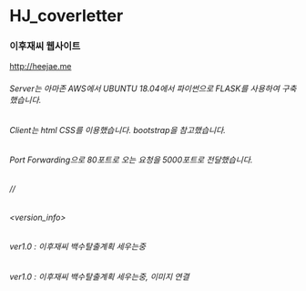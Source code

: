 # HJ_coverletter
### 이후재씨 웹사이트
<http://heejae.me>
###### Server는 아마존 AWS에서 UBUNTU 18.04에서 파이썬으로 FLASK를 사용하여 구축했습니다.
###### Client는 html CSS를 이용했습니다. bootstrap을 참고했습니다.
###### Port Forwarding으로 80포트로 오는 요청을 5000포트로 전달했습니다.

###### //
###### <version_info>
###### ver1.0 : 이후재씨 백수탈출계획 세우는중
###### ver1.0 : 이후재씨 백수탈출계획 세우는중, 이미지 연결
